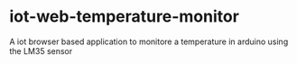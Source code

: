 # iot-web-temperature-monitor
A iot browser based application to monitore a temperature in arduino using the LM35 sensor 
